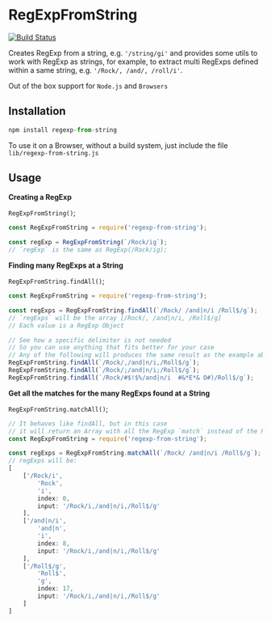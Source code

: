 # RegExpFromString

[![Build Status](https://api.travis-ci.org/DiegoZoracKy/regexp-from-string.svg)](https://travis-ci.org/DiegoZoracKy/regexp-from-string)

Creates RegExp from a string, e.g. `'/string/gi'` and provides some utils to work with RegExp as strings, for example, to extract multi RegExps defined within a same string, e.g. `'/Rock/, /and/, /roll/i'`.

Out of the box support for `Node.js` and `Browsers`

## Installation

```javascript
npm install regexp-from-string
```
To use it on a Browser, without a build system, just include the file `lib/regexp-from-string.js`

## Usage

**Creating a RegExp**

`RegExpFromString()`;

```javascript
const RegExpFromString = require('regexp-from-string');

const regExp = RegExpFromString(`/Rock/ig`);
// `regExp` is the same as RegExp(/Rock/ig);
```

**Finding many RegExps at a String**

`RegExpFromString.findAll()`;

```javascript
const RegExpFromString = require('regexp-from-string');

const regExps = RegExpFromString.findAll(`/Rock/ /and|n/i /Roll$/g`);
// `regExps` will be the array [/Rock/, /and|n/i, /Roll$/g]
// Each value is a RegExp Object

// See how a specific delimiter is not needed
// So you can use anything that fits better for your case
// Any of the following will produces the same result as the example above
RegExpFromString.findAll(`/Rock/,/and|n/i,/Roll$/g`);
RegExpFromString.findAll(`/Rock/;/and|n/i;/Roll$/g`);
RegExpFromString.findAll(`/Rock/#$!$%/and|n/i  #&*E*& O#)/Roll$/g`);
```

**Get all the matches for the many RegExps found at a String**

`RegExpFromString.matchAll()`;

```javascript
// It behaves like findAll, but in this case
// it will return an Array with all the RegExp `match` instead of the RegExp itself
const RegExpFromString = require('regexp-from-string');

const regExps = RegExpFromString.matchAll(`/Rock/ /and|n/i /Roll$/g`);
// regExps will be:
[
	['/Rock/i',
		'Rock',
		'i',
		index: 0,
		input: '/Rock/i,/and|n/i,/Roll$/g'
	],
	['/and|n/i',
		'and|n',
		'i',
		index: 8,
		input: '/Rock/i,/and|n/i,/Roll$/g'
	],
	['/Roll$/g',
		'Roll$',
		'g',
		index: 17,
		input: '/Rock/i,/and|n/i,/Roll$/g'
	]
]
```
